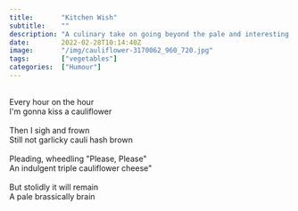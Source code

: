 ```yaml
---
title:       "Kitchen Wish"
subtitle:    ""
description: "A culinary take on going beyond the pale and interesting "
date:        2022-02-28T10:14:40Z
image:       "/img/cauliflower-3170062_960_720.jpg"
tags:        ["vegetables"]
categories:  ["Humour"]
---
```

<br>Every hour on the hour
<br>I'm gonna kiss a cauliflower
<br>
<br>Then I sigh and frown
<br>Still not garlicky cauli hash brown
<br>
<br>Pleading, wheedling "Please, Please"
<br>An indulgent triple cauliflower cheese"
<br>
<br>But stolidly it will remain
<br>A pale brassically brain